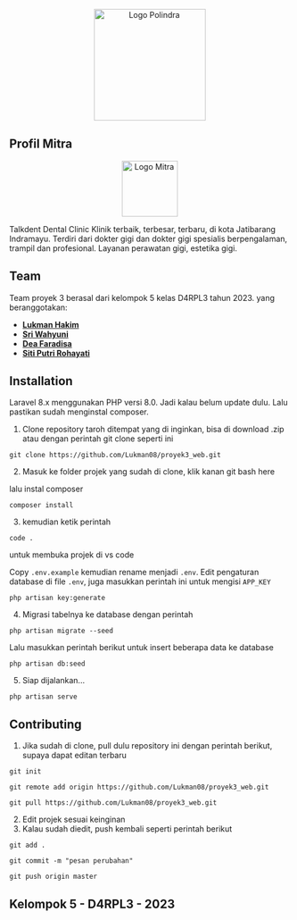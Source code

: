 <p align="center"><a href="https://polindra.ac.id/" target="_blank"><img src="https://rekreartive.com/wp-content/uploads/2018/11/Logo-Polindra-Politeknik-Negeri-Indramayu-Original.png.webp" width="200" alt="Logo Polindra"></a></p>

## Profil Mitra

<p align="center"><a href="https://www.instagram.com/klinikgigi_talkdent/?hl=id" target="_blank"><img src="https://drive.google.com/uc?export=view&id=1qwmDtIktL3tNpvosu5piCPUjYX9JvnA9" width="100" alt="Logo Mitra"></a></p>

Talkdent Dental Clinic Klinik terbaik, terbesar, terbaru, di kota Jatibarang Indramayu. Terdiri dari dokter gigi dan dokter gigi spesialis berpengalaman, trampil dan profesional. Layanan perawatan gigi, estetika gigi.

## Team

Team proyek 3 berasal dari kelompok 5 kelas D4RPL3 tahun 2023. yang beranggotakan:

- **[Lukman Hakim](https://www.instagram.com/lukmanhkmz_/)**
- **[Sri Wahyuni](https://www.instagram.com/_ayuwyuni/)**
- **[Dea Faradisa](https://www.instagram.com/deafaradisa/)**
- **[Siti Putri Rohayati](https://www.instagram.com/spptrii/)**

## Installation

Laravel 8.x menggunakan PHP versi 8.0. Jadi kalau belum update dulu. Lalu pastikan sudah menginstal composer.

1. Clone repository taroh ditempat yang di inginkan, bisa di download .zip atau dengan perintah git clone seperti ini


```
git clone https://github.com/Lukman08/proyek3_web.git
```

2. Masuk ke folder projek yang sudah di clone, klik kanan git bash here


lalu instal composer

```
composer install
```

3. kemudian ketik perintah 

```
code .
```
untuk membuka projek di vs code


Copy `.env.example` kemudian rename menjadi `.env`. Edit pengaturan database di file `.env`, juga masukkan perintah ini untuk mengisi `APP_KEY`

```
php artisan key:generate
```

4. Migrasi tabelnya ke database dengan perintah

```
php artisan migrate --seed
```

Lalu masukkan perintah berikut untuk insert beberapa data ke database

```
php artisan db:seed
```

5. Siap dijalankan...
```
php artisan serve
```

## Contributing

1. Jika sudah di clone, pull dulu repository ini dengan perintah berikut, supaya dapat editan terbaru

```
git init
```

```
git remote add origin https://github.com/Lukman08/proyek3_web.git
```

```
git pull https://github.com/Lukman08/proyek3_web.git
```

2. Edit projek sesuai keinginan
3. Kalau sudah diedit, push kembali seperti perintah berikut

```
git add .
```

```
git commit -m "pesan perubahan"
```

```
git push origin master
```


## Kelompok 5 - D4RPL3 - 2023